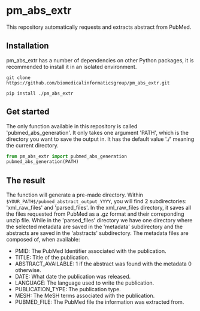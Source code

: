 # pm_abs_extr

This repository automatically requests and extracts abstract from PubMed.

## Installation
pm_abs_extr has a number of dependencies on other Python packages, it is recommended to install it in an isolated environment.

`git clone https://github.com/biomedicalinformaticsgroup/pm_abs_extr.git`

`pip install ./pm_abs_extr`

## Get started

The only function available in this repository is called 'pubmed_abs_generation'. It only takes one argument 'PATH', which is the directory you want to save the output in. It has the default value './' meaning the current directory.

```python
from pm_abs_extr import pubmed_abs_generation
pubmed_abs_generation(PATH)
```

## The result

The function will generate a pre-made directory. Within ```$YOUR_PATH$/pubmed_abstract_output_YYYY```, you will find 2 subdirectories: 'xml_raw_files' and 'parsed_files'. In the xml_raw_files directory, it saves all the files requested from PubMed as a .gz format and their correponding unzip file. While in the 'parsed_files' directory we have one directory where the selected metadata are saved in the 'metadata' subdirectory and the abstracts are saved in the 'abstracts' subdirectory. 
The metadata files are composed of, when available:
- PMID: The PubMed Identifier associated with the publication.
- TITLE: Title of the publication.
- ABSTRACT_AVAILABLE: 1 if the abstract was found with the metadata 0 otherwise.
- DATE: What date the publication was released.
- LANGUAGE: The language used to write the publication.
- PUBLICATION_TYPE: The publication type.
- MESH: The MeSH terms associated with the publication.
- PUBMED_FILE: The PubMed file the information was extracted from.